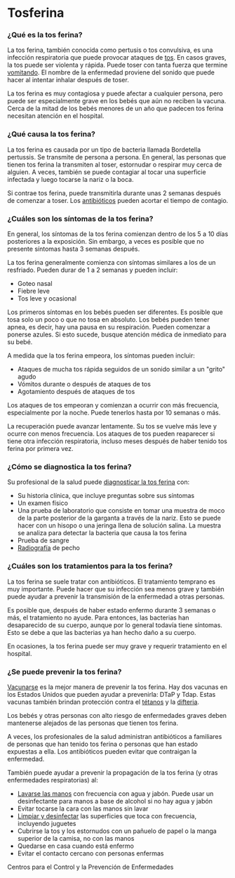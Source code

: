 Tosferina
=========


### ¿Qué es la tos ferina?


La tos ferina, también conocida como pertusis o tos convulsiva, es una infección respiratoria que puede provocar ataques de [tos](https://medlineplus.gov/spanish/cough.html). En casos graves, la tos puede ser violenta y rápida. Puede toser con tanta fuerza que termine [vomitando](https://medlineplus.gov/spanish/nauseaandvomiting.html). El nombre de la enfermedad proviene del sonido que puede hacer al intentar inhalar después de toser.


La tos ferina es muy contagiosa y puede afectar a cualquier persona, pero puede ser especialmente grave en los bebés que aún no reciben la vacuna. Cerca de la mitad de los bebés menores de un año que padecen tos ferina necesitan atención en el hospital.


### ¿Qué causa la tos ferina?


La tos ferina es causada por un tipo de bacteria llamada Bordetella pertussis. Se transmite de persona a persona. En general, las personas que tienen tos ferina la transmiten al toser, estornudar o respirar muy cerca de alguien. A veces, también se puede contagiar al tocar una superficie infectada y luego tocarse la nariz o la boca.


Si contrae tos ferina, puede transmitirla durante unas 2 semanas después de comenzar a toser. Los [antibióticos](https://medlineplus.gov/spanish/antibiotics.html) pueden acortar el tiempo de contagio.


### ¿Cuáles son los síntomas de la tos ferina?


En general, los síntomas de la tos ferina comienzan dentro de los 5 a 10 días posteriores a la exposición. Sin embargo, a veces es posible que no presente síntomas hasta 3 semanas después.


La tos ferina generalmente comienza con síntomas similares a los de un resfriado. Pueden durar de 1 a 2 semanas y pueden incluir:


* Goteo nasal
* Fiebre leve
* Tos leve y ocasional


Los primeros síntomas en los bebés pueden ser diferentes. Es posible que tosa solo un poco o que no tosa en absoluto. Los bebés pueden tener apnea, es decir, hay una pausa en su respiración. Pueden comenzar a ponerse azules. Si esto sucede, busque atención médica de inmediato para su bebé.


A medida que la tos ferina empeora, los síntomas pueden incluir:


* Ataques de mucha tos rápida seguidos de un sonido similar a un "grito" agudo
* Vómitos durante o después de ataques de tos
* Agotamiento después de ataques de tos


Los ataques de tos empeoran y comienzan a ocurrir con más frecuencia, especialmente por la noche. Puede tenerlos hasta por 10 semanas o más.


La recuperación puede avanzar lentamente. Su tos se vuelve más leve y ocurre con menos frecuencia. Los ataques de tos pueden reaparecer si tiene otra infección respiratoria, incluso meses después de haber tenido tos ferina por primera vez.


### ¿Cómo se diagnostica la tos ferina?


Su profesional de la salud puede [diagnosticar la tos ferina](https://medlineplus.gov/spanish/pruebas-de-laboratorio/prueba-de-tos-ferina/) con:


* Su historia clínica, que incluye preguntas sobre sus síntomas
* Un examen físico
* Una prueba de laboratorio que consiste en tomar una muestra de moco de la parte posterior de la garganta a través de la nariz. Esto se puede hacer con un hisopo o una jeringa llena de solución salina. La muestra se analiza para detectar la bacteria que causa la tos ferina
* Prueba de sangre
* [Radiografía](https://medlineplus.gov/spanish/xrays.html)  de pecho


### ¿Cuáles son los tratamientos para la tos ferina?


La tos ferina se suele tratar con antibióticos. El tratamiento temprano es muy importante. Puede hacer que su infección sea menos grave y también puede ayudar a prevenir la transmisión de la enfermedad a otras personas.


Es posible que, después de haber estado enfermo durante 3 semanas o más, el tratamiento no ayude. Para entonces, las bacterias han desaparecido de su cuerpo, aunque por lo general todavía tiene síntomas. Esto se debe a que las bacterias ya han hecho daño a su cuerpo.


En ocasiones, la tos ferina puede ser muy grave y requerir tratamiento en el hospital.


### ¿Se puede prevenir la tos ferina?


[Vacunarse](https://medlineplus.gov/spanish/tetanusdiphtheriaandpertussisvaccines.html)  es la mejor manera de prevenir la tos ferina. Hay dos vacunas en los Estados Unidos que pueden ayudar a prevenirla: DTaP y Tdap. Estas vacunas también brindan protección contra el [tétanos](https://medlineplus.gov/spanish/tetanus.html) y la [difteria](https://medlineplus.gov/spanish/diphtheria.html).


Los bebés y otras personas con alto riesgo de enfermedades graves deben mantenerse alejados de las personas que tienen tos ferina.


A veces, los profesionales de la salud administran antibióticos a familiares de personas que han tenido tos ferina o personas que han estado expuestas a ella. Los antibióticos pueden evitar que contraigan la enfermedad.


También puede ayudar a prevenir la propagación de la tos ferina (y otras enfermedades respiratorias) al:


* [Lavarse las manos](https://medlineplus.gov/spanish/germsandhygiene.html) con frecuencia con agua y jabón. Puede usar un desinfectante para manos a base de alcohol si no hay agua y jabón
* Evitar tocarse la cara con las manos sin lavar
* [Limpiar y desinfectar](https://medlineplus.gov/spanish/cleaningdisinfectingandsanitizing.html) las superficies que toca con frecuencia, incluyendo juguetes
* Cubrirse la tos y los estornudos con un pañuelo de papel o la manga superior de la camisa, no con las manos
* Quedarse en casa cuando está enfermo
* Evitar el contacto cercano con personas enfermas


Centros para el Control y la Prevención de Enfermedades 


